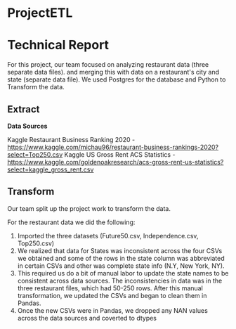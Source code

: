 # ProjectETL

# **Technical Report**

For this project, our team focused on analyzing restaurant data (three separate data files). and merging this with data on a restaurant's city and state (separate data file). We used Postgres for the database and Python to Transform the data.

## **Extract**

**Data Sources**

Kaggle Restaurant Business Ranking 2020 - https://www.kaggle.com/michau96/restaurant-business-rankings-2020?select=Top250.csv
Kaggle US Gross Rent ACS Statistics - https://www.kaggle.com/goldenoakresearch/acs-gross-rent-us-statistics?select=kaggle_gross_rent.csv

## **Transform**

Our team split up the project work to transform the data.

For the restaurant data we did the following:
1. Imported the three datasets (Future50.csv, Independence.csv, Top250.csv)
2. We realized that data for States was inconsistent across the four CSVs we obtained and some of the rows in the state column was abbreviated in certain CSVs and other was complete state info (N.Y, New York, NY).
3. This required us do a bit of manual labor to update the state names to be consistent across data sources. The inconsistencies in data was in the three restaurant files, which had 50-250 rows. After this manual transformation, we updated the CSVs and began to clean them in Pandas.
4. Once the new CSVs were in Pandas, we dropped any NAN values across the data sources and coverted to dtypes


